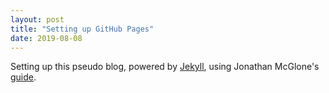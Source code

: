 ```yaml
---
layout: post
title: "Setting up GitHub Pages"
date: 2019-08-08
---
```


Setting up this pseudo blog, powered by [Jekyll](http://jekyllrb.com), using Jonathan McGlone's [guide](http://jmcglone.com/guides/github-pages/).
